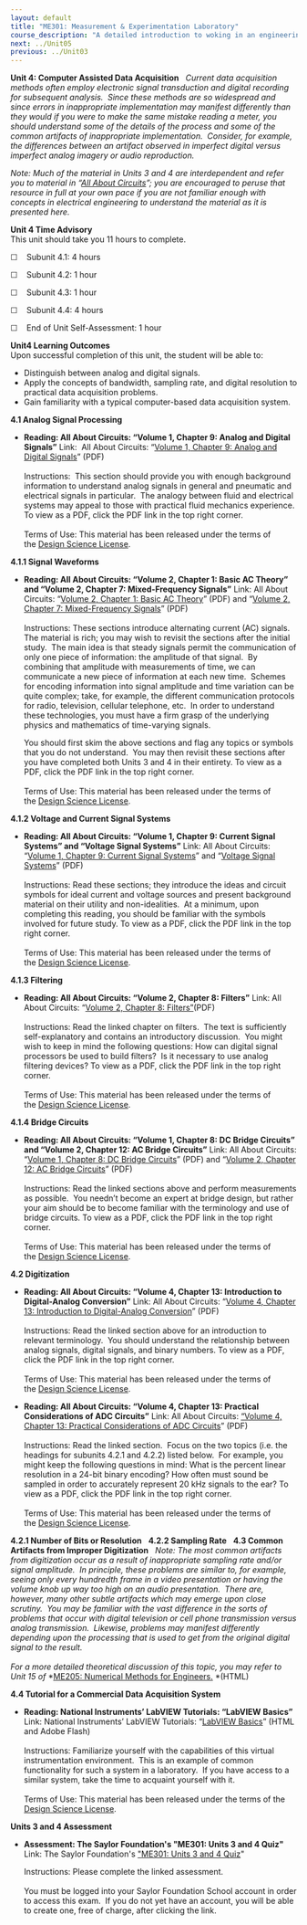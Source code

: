 ```yaml
---
layout: default
title: "ME301: Measurement & Experimentation Laboratory"
course_description: "A detailed introduction to woking in an engineering lab. Topics include scientific notation and statistics, with particular emphasis on graphical data representation, electrical measurements, computer aided data acquisition, mass, time, force, temperature, and displacement."
next: ../Unit05
previous: ../Unit03
---
```

**Unit 4: Computer Assisted Data Acquisition** <span id="4"></span> 
*Current data acquisition methods often employ electronic signal
transduction and digital recording for subsequent analysis.  Since these
methods are so widespread and since errors in inappropriate
implementation may manifest differently than they would if you were to
make the same mistake reading a meter, you should understand some of the
details of the process and some of the common artifacts of inappropriate
implementation.  Consider, for example, the differences between an
artifact observed in imperfect digital versus imperfect analog imagery
or audio reproduction.*  
  
 *Note: Much of the material in Units 3 and 4 are interdependent and
refer you to material in “*[*All About
Circuits*](http://www.allaboutcircuits.com/vol_3/index.html)*”; you are
encouraged to peruse that resource in full at your own pace if you are
not familiar enough with concepts in electrical engineering to
understand the material as it is presented here.*

**Unit 4 Time Advisory**  
This unit should take you 11 hours to complete.

☐    Subunit 4.1: 4 hours

☐    Subunit 4.2: 1 hour

☐    Subunit 4.3: 1 hour

☐    Subunit 4.4: 4 hours

☐    End of Unit Self-Assessment: 1 hour

**Unit4 Learning Outcomes**  
Upon successful completion of this unit, the student will be able to:

-   Distinguish between analog and digital signals.
-   Apply the concepts of bandwidth, sampling rate, and digital
    resolution to practical data acquisition problems.
-   Gain familiarity with a typical computer-based data acquisition
    system.

**4.1 Analog Signal Processing** <span id="4.1"></span> 
-   **Reading: All About Circuits: “Volume 1, Chapter 9: Analog and
    Digital Signals”**
    Link:  All About Circuits: “[Volume 1, Chapter 9: Analog and Digital
    Signals](https://resources.saylor.org/wwwresources/archived/site/wp-content/uploads/2011/07/ME301-1.1.1.pdf)”
    (PDF)  
        
     Instructions:  This section should provide you with enough
    background information to understand analog signals in general and
    pneumatic and electrical signals in particular.  The analogy between
    fluid and electrical systems may appeal to those with practical
    fluid mechanics experience. To view as a PDF, click the PDF link in
    the top right corner.  
        
     Terms of Use: This material has been released under the terms of
    the [Design Science
    License](http://www.allaboutcircuits.com/l_dsl.html).  

**4.1.1 Signal Waveforms** <span id="4.1.1"></span> 
-   **Reading: All About Circuits: “Volume 2, Chapter 1: Basic AC
    Theory” and “Volume 2, Chapter 7: Mixed-Frequency Signals”**
    Link: All About Circuits: “[Volume 2, Chapter 1: Basic AC
    Theory](https://resources.saylor.org/wwwresources/archived/site/wp-content/uploads/2011/07/ME301-vol-2.pdf)”
    (PDF) and “[Volume 2, Chapter 7: Mixed-Frequency
    Signals](https://resources.saylor.org/wwwresources/archived/site/wp-content/uploads/2011/07/ME301-vol-2.pdf)”
    (PDF)  
        
     Instructions: These sections introduce alternating current (AC)
    signals.  The material is rich; you may wish to revisit the sections
    after the initial study.  The main idea is that steady signals
    permit the communication of only one piece of information: the
    amplitude of that signal.  By combining that amplitude with
    measurements of time, we can communicate a new piece of information
    at each new time.  Schemes for encoding information into signal
    amplitude and time variation can be quite complex; take, for
    example, the different communication protocols for radio,
    television, cellular telephone, etc.  In order to understand these
    technologies, you must have a firm grasp of the underlying physics
    and mathematics of time-varying signals.   
      
     You should first skim the above sections and flag any topics or
    symbols that you do not understand.  You may then revisit these
    sections after you have completed both Units 3 and 4 in their
    entirety. To view as a PDF, click the PDF link in the top right
    corner.  
        
     Terms of Use: This material has been released under the terms of
    the [Design Science
    License](http://www.allaboutcircuits.com/l_dsl.html).  

**4.1.2 Voltage and Current Signal Systems** <span id="4.1.2"></span> 
-   **Reading: All About Circuits: “Volume 1, Chapter 9: Current Signal
    Systems” and “Voltage Signal Systems”**
    Link: All About Circuits: “[Volume 1, Chapter 9: Current Signal
    Systems](https://resources.saylor.org/wwwresources/archived/site/wp-content/uploads/2011/07/ME301-1.1.1.pdf)”
    and “[Voltage Signal
    Systems](https://resources.saylor.org/wwwresources/archived/site/wp-content/uploads/2011/07/ME301-1.1.1.pdf)”
    (PDF)  
        
     Instructions: Read these sections; they introduce the ideas and
    circuit symbols for ideal current and voltage sources and present
    background material on their utility and non-idealities.  At a
    minimum, upon completing this reading, you should be familiar with
    the symbols involved for future study. To view as a PDF, click the
    PDF link in the top right corner.  
        
     Terms of Use: This material has been released under the terms of
    the [Design Science
    License](http://www.allaboutcircuits.com/l_dsl.html).  

**4.1.3 Filtering** <span id="4.1.3"></span> 
-   **Reading: All About Circuits: “Volume 2, Chapter 8: Filters”**
    Link: All About Circuits: “[Volume 2, Chapter 8:
    Filters”](https://resources.saylor.org/wwwresources/archived/site/wp-content/uploads/2011/07/ME301-vol-2.pdf)(PDF)  
        
     Instructions: Read the linked chapter on filters.  The text is
    sufficiently self-explanatory and contains an introductory
    discussion.  You might wish to keep in mind the following questions:
    How can digital signal processors be used to build filters?  Is it
    necessary to use analog filtering devices? To view as a PDF, click
    the PDF link in the top right corner.  
        
     Terms of Use: This material has been released under the terms of
    the [Design Science
    License](http://www.allaboutcircuits.com/l_dsl.html).  

**4.1.4 Bridge Circuits** <span id="4.1.4"></span> 
-   **Reading: All About Circuits: “Volume 1, Chapter 8: DC Bridge
    Circuits” and “Volume 2, Chapter 12: AC Bridge Circuits”**
    Link: All About Circuits: “[Volume 1, Chapter 8: DC Bridge
    Circuits](https://resources.saylor.org/wwwresources/archived/site/wp-content/uploads/2011/07/ME301-1.1.1.pdf)”
    (PDF) and “[Volume 2, Chapter 12: AC Bridge
    Circuits](https://resources.saylor.org/wwwresources/archived/site/wp-content/uploads/2011/07/ME301-vol-2.pdf)”
    (PDF)  
        
     Instructions: Read the linked sections above and perform
    measurements as possible.  You needn’t become an expert at bridge
    design, but rather your aim should be to become familiar with the
    terminology and use of bridge circuits. To view as a PDF, click the
    PDF link in the top right corner.  
        
     Terms of Use: This material has been released under the terms of
    the [Design Science
    License](http://www.allaboutcircuits.com/l_dsl.html).  

**4.2 Digitization** <span id="4.2"></span> 
-   **Reading: All About Circuits: “Volume 4, Chapter 13: Introduction
    to Digital-Analog Conversion”**
    Link: All About Circuits: “[Volume 4, Chapter 13: Introduction to
    Digital-Analog
    Conversion](https://resources.saylor.org/wwwresources/archived/site/wp-content/uploads/2011/07/ME301-vol-4.pdf)”
    (PDF)  
        
     Instructions: Read the linked section above for an introduction to
    relevant terminology.  You should understand the relationship
    between analog signals, digital signals, and binary numbers. To view
    as a PDF, click the PDF link in the top right corner.  
        
     Terms of Use: This material has been released under the terms of
    the [Design Science
    License](http://www.allaboutcircuits.com/l_dsl.html).  

-   **Reading: All About Circuits: “Volume 4, Chapter 13: Practical
    Considerations of ADC Circuits”**
    Link: All About Circuits: [“Volume 4, Chapter 13: Practical
    Considerations of ADC
    Circuits](https://resources.saylor.org/wwwresources/archived/site/wp-content/uploads/2011/07/ME301-vol-4.pdf)”
    (PDF)  
        
     Instructions: Read the linked section.  Focus on the two topics
    (i.e. the headings for subunits 4.2.1 and 4.2.2) listed below.  For
    example, you might keep the following questions in mind: What is the
    percent linear resolution in a 24-bit binary encoding? How often
    must sound be sampled in order to accurately represent 20 kHz
    signals to the ear? To view as a PDF, click the PDF link in the top
    right corner.  
        
     Terms of Use: This material has been released under the terms of
    the [Design Science
    License](http://www.allaboutcircuits.com/l_dsl.html).  

**4.2.1 Number of Bits or Resolution** <span id="4.2.1"></span> 
**4.2.2 Sampling Rate** <span id="4.2.2"></span> 
**4.3 Common Artifacts from Improper Digitization** <span
id="4.3"></span> 
*Note: The most common artifacts from digitization occur as a result of
inappropriate sampling rate and/or signal amplitude.  In principle,
these problems are similar to, for example, seeing only every hundredth
frame in a video presentation or having the volume knob up way too high
on an audio presentation.  There are, however, many other subtle
artifacts which may emerge upon close scrutiny.  You may be familiar
with the vast difference in the sorts of problems that occur with
digital television or cell phone transmission versus analog
transmission.  Likewise, problems may manifest differently depending
upon the processing that is used to get from the original digital signal
to the result.*  
    
 *For a more detailed theoretical discussion of this topic, you may
refer to Unit 15 of* *[ME205: Numerical Methods for
Engineers.](../../courses/me205/) *(HTML)

**4.4 Tutorial for a Commercial Data Acquisition System** <span
id="4.4"></span> 
-   **Reading: National Instruments’ LabVIEW Tutorials: “LabVIEW
    Basics”**
    Link: National Instruments’ LabVIEW Tutorials: “[LabVIEW
    Basics](http://www.ni.com/gettingstarted/labviewbasics/)” (HTML and
    Adobe Flash)  
        
     Instructions: Familiarize yourself with the capabilities of this
    virtual instrumentation environment.  This is an example of common
    functionality for such a system in a laboratory.  If you have access
    to a similar system, take the time to acquaint yourself with it.   
        
     Terms of Use: This material has been released under the terms of
    the [Design Science
    License](http://www.allaboutcircuits.com/l_dsl.html).

**Units 3 and 4 Assessment** <span id="4.5"></span> 
-   **Assessment: The Saylor Foundation's "ME301: Units 3 and 4 Quiz"**
    Link: The Saylor Foundation's
    ["](https://resources.saylor.org/wwwresources/archived/site/wp-content/uploads/2011/02/ME301-UA-3and4-FINAL.pdf)[ME301:
    Units 3 and 4
    Quiz](http://school.saylor.org/mod/quiz/view.php?id=918)"  
      
     Instructions: Please complete the linked assessment.  
        
     You must be logged into your Saylor Foundation School account in
    order to access this exam.  If you do not yet have an account, you
    will be able to create one, free of charge, after clicking the
    link. 


